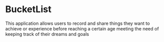 # BucketList
This application allows users to record and share things they want to achieve or experience before reaching a certain age  meeting the need of keeping track  of their dreams and goals
